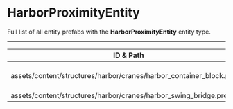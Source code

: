# HarborProximityEntity
Full list of all <Badge type="warning" text="2"/> entity prefabs with the **HarborProximityEntity** entity type.

---
| ID & Path |
| --- |
| <a href="#623539697"><Badge id="623539697" type="tip" text="#"/></a> <Badge type="tip" text="623539697"/> <br> assets/content/structures/harbor/cranes/harbor_container_block.prefab |
| <a href="#4289804847"><Badge id="4289804847" type="tip" text="#"/></a> <Badge type="tip" text="4289804847"/> <br> assets/content/structures/harbor/cranes/harbor_swing_bridge.prefab |
